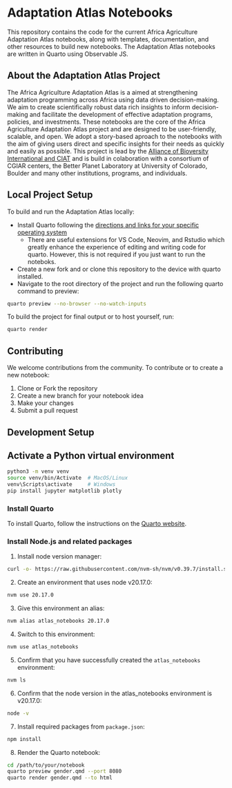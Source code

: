 # Adaptation Atlas Notebooks

This repository contains the code for the current Africa Agriculture Adaptation Atlas notebooks, along with templates, documentation, and other resources to build new notebooks. The Adaptation Atlas notebooks are written in Quarto using Observable JS.

## About the Adaptation Atlas Project

The Africa Agriculture Adaptation Atlas is a aimed at strengthening adaptation programming across Africa using data driven decision-making. We aim to create scientifically robust data rich insights to inform decision-making and facilitate the development of effective adaptation programs, policies, and investments. These notebooks are the core of the Africa Agriculture Adaptation Atlas project and are designed to be user-friendly, scalable, and open. We adopt a story-based aproach to the notebooks with the aim of giving users direct and specific insights for their needs as quickly and easily as possible. This project is lead by the [Alliance of Bioversity International and CIAT](https://alliancebioversityciat.org/) and is build in colaboration with a consortium of CGIAR centers, the Better Planet Laboratory at University of Colorado, Boulder and many other institutions, programs, and individuals. 

## Local Project Setup
To build and run the Adaptation Atlas locally:
- Install Quarto following the [directions and links for your specific operating system](https://quarto.org/docs/get-started/)
  - There are useful extensions for VS Code, Neovim, and Rstudio which greatly enhance the experience of editing and writing code for quarto. However, this is not required if you just want to run the noteboks.
- Create a new fork and or clone this repository to the device with quarto installed.
- Navigate to the root directory of the project and run the following quarto command to preview: 

```sh
quarto preview --no-browser --no-watch-inputs 
```
To build the project for final output or to host yourself, run: 
```sh
quarto render
```

## Contributing

We welcome contributions from the community. To contribute or to create a new notebook:

1. Clone or Fork the repository
2. Create a new branch for your notebook idea
3. Make your changes
4. Submit a pull request

## Development Setup

## Activate a Python virtual environment

```bash
python3 -m venv venv
source venv/bin/Activate  # MacOS/Linux
venv\Scripts\activate     # Windows
pip install jupyter matplotlib plotly
```

### Install Quarto

To install Quarto, follow the instructions on the [Quarto website](https://quarto.org/docs/get-started/).

### Install Node.js and related packages

1. Install node version manager:
```bash
curl -o- https://raw.githubusercontent.com/nvm-sh/nvm/v0.39.7/install.sh | bash
```
2. Create an environment that uses node v20.17.0:
```bash
nvm use 20.17.0
```
3. Give this environment an alias: 
```bash
nvm alias atlas_notebooks 20.17.0
```
4. Switch to this environment: 
```bash
nvm use atlas_notebooks
```
5. Confirm that you have successfully created the `atlas_notebooks` environment: 
```bash
nvm ls
```
6. Confirm that the node version in the atlas_notebooks environment is v20.17.0: 
```bash
node -v
```
7. Install required packages from `package.json`:
```bash
npm install
```
8. Render the Quarto notebook:
```bash
cd /path/to/your/notebook
quarto preview gender.qmd --port 8080
quarto render gender.qmd --to html
```